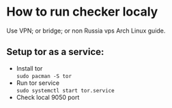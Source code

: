 # How to run checker localy
Use VPN; or bridge; or non Russia vps
Arch Linux guide. </br>
## Setup tor as a service:
* Install tor </br>
```sudo pacman -S tor```
* Run tor service</br>
```sudo systemctl start tor.service```
* Check local 9050 port